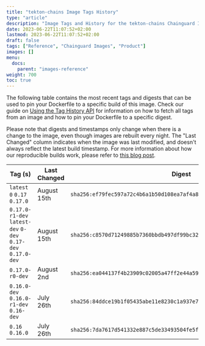 ```yaml
---
title: "tekton-chains Image Tags History"
type: "article"
description: "Image Tags and History for the tekton-chains Chainguard Image"
date: 2023-06-22T11:07:52+02:00
lastmod: 2023-06-22T11:07:52+02:00
draft: false
tags: ["Reference", "Chainguard Images", "Product"]
images: []
menu:
  docs:
    parent: "images-reference"
weight: 700
toc: true
---
```


The following table contains the most recent tags and digests that can be used to pin your Dockerfile to a specific build of this image. Check our guide on [Using the Tag History API](/chainguard/chainguard-images/using-the-tag-history-api/) for information on how to fetch all tags from an image and how to pin your Dockerfile to a specific digest.

Please note that digests and timestamps only change when there is a change to the image, even though images are rebuilt every night. The "Last Changed" column indicates when the image was last modified, and doesn't always reflect the latest build timestamp. For more information about how our reproducible builds work, please refer to [this blog post](https://www.chainguard.dev/unchained/reproducing-chainguards-reproducible-image-builds).

| Tag (s)                                                       | Last Changed | Digest                                                                    |
|---------------------------------------------------------------|--------------|---------------------------------------------------------------------------|
|  `latest` `0` `0.17` `0.17.0`                                 | August 15th  | `sha256:ef79fec597a72c4b6a1b50d108ea7af4a8bc98cc27c0733ab9b87636344aaea8` |
|  `0.17.0-r1-dev` `latest-dev` `0-dev` `0.17-dev` `0.17.0-dev` | August 15th  | `sha256:c8570d71249885b7360bbdb497df99bc3293ab0fd4c8ebea49b8aeacd8b51294` |
|  `0.17.0-r0-dev`                                              | August 2nd   | `sha256:ea044137f4b23909c02005a47ff2e44a59ca93c592ec8f4bed4e1ffb28738ec3` |
|  `0.16.0-dev` `0.16.0-r1-dev` `0.16-dev`                      | July 26th    | `sha256:84ddce19b1f05435abe11e8230c1a937e7229c2a710454a94cded89a39805ba4` |
|  `0.16` `0.16.0`                                              | July 26th    | `sha256:7da7617d541332e887c5de33493504fe5f18be44c3c5c3512ea4219f74014ffe` |

